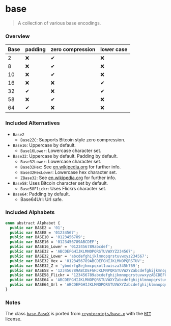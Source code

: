 # base
> A collection of various base encodings.

### Overview
| Base  | padding | zero compression | lower case |
|- |- |- |-
| 2 | ❌ | ✔ | ❌ |
| 8 | ❌ | ✔ | ❌ |
| 10| ❌ | ✔ | ❌ |
| 16| ❌ | ❌| ✔  |
| 32| ✔  | ❌| ✔  |
| 58| ❌ | ✔ | ❌ |
| 64| ✔  | ❌| ❌ |

### Included Alternatives
- `Base2`
    + `Base2ZC`: Supports Bitcoin style zero compression.
- `Base16`: Uppercase by default.
    + `Base16Lower`: Lowercase character set.
- `Base32`: Uppercase by default. Padding by default.
    + `Base32Lower`: Lowercase character set.
    + `Base32Hex`: See [en.wikipedia.org](https://en.wikipedia.org/wiki/Base32#base32hex) for further info.
    + `Base32HexLower`: Lowercase hex character set.
    + `ZBase32`: See [en.wikipedia.org](https://en.wikipedia.org/wiki/Base32#z-base-32) for further info.
- `Base58`: Uses Bitcoin character set by default.
    + `Base58Flickr`: Uses Flickrs character set.
- `Base64`: Padding by default.
    + Base64Url: Url safe.

### Included Alphabets

```Haxe
enum abstract Alphabet {
  public var BASE2 = '01';
  public var BASE8 = '01234567';
  public var BASE10 = '0123456789';
  public var BASE16 = '0123456789ABCDEF';
  public var BASE16_Lower = '0123456789abcdef';
  public var BASE32 = 'ABCDEFGHIJKLMNOPQRSTUVWXYZ234567';
  public var BASE32_Lower = 'abcdefghijklmnopqrstuvwxyz234567';
  public var BASE32_Hex = '0123456789ABCDEFGHIJKLMNOPQRSTUV';
  public var BASE32_Z = 'ybndrfg8ejkmcpqxot1uwisza345h769';
  public var BASE58 = '123456789ABCDEFGHJKLMNPQRSTUVWXYZabcdefghijkmnopqrstuvwxyz';
  public var BASE58_Flickr = '123456789abcdefghijkmnopqrstuvwxyzABCDEFGHJKLMNPQRSTUVWXYZ';
  public var BASE64 = 'ABCDEFGHIJKLMNOPQRSTUVWXYZabcdefghijklmnopqrstuvwxyz0123456789+/';
  public var BASE64_Url = 'ABCDEFGHIJKLMNOPQRSTUVWXYZabcdefghijklmnopqrstuvwxyz0123456789-_';
}
```

### Notes

The class [`base.BaseX`](https://github.com/skial/base/blob/master/src/base/BaseX.hx) is ported from [`cryptocoinjs/base-x`](https://github.com/cryptocoinjs/base-x) with the [`MIT`](https://github.com/cryptocoinjs/base-x#license-mit) license.